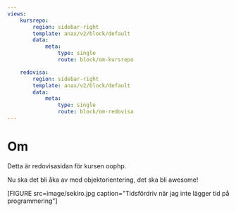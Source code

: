 ```yaml
---
views:
    kursrepo:
        region: sidebar-right
        template: anax/v2/block/default
        data:
            meta:
                type: single
                route: block/om-kursrepo

    redovisa:
        region: sidebar-right
        template: anax/v2/block/default
        data:
            meta:
                type: single
                route: block/om-redovisa
---
```

Om
=========================


Detta är redovisasidan för kursen oophp.

Nu ska det bli åka av med objektorientering, det ska bli awesome! 

[FIGURE src=image/sekiro.jpg caption="Tidsfördriv när jag inte lägger tid på programmering"]
